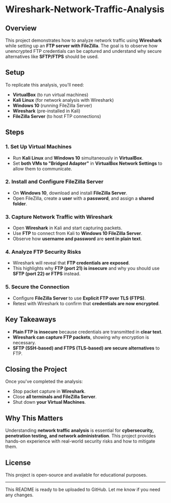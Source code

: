 # Wireshark-Network-Traffic-Analysis

## Overview
This project demonstrates how to analyze network traffic using **Wireshark** while setting up an **FTP server with FileZilla**. The goal is to observe how unencrypted FTP credentials can be captured and understand why secure alternatives like **SFTP/FTPS** should be used.

## Setup
To replicate this analysis, you'll need:
- **VirtualBox** (to run virtual machines)
- **Kali Linux** (for network analysis with Wireshark)
- **Windows 10** (running FileZilla Server)
- **Wireshark** (pre-installed in Kali)
- **FileZilla Server** (to host FTP connections)

## Steps
### 1. Set Up Virtual Machines
- Run **Kali Linux** and **Windows 10** simultaneously in **VirtualBox**.
- Set **both VMs to "Bridged Adapter"** in **VirtualBox Network Settings** to allow them to communicate.

### 2. Install and Configure FileZilla Server
- On **Windows 10**, download and install **FileZilla Server**.
- Open FileZilla, create a **user** with a **password**, and assign a **shared folder**.

### 3. Capture Network Traffic with Wireshark
- Open **Wireshark** in Kali and start capturing packets.
- Use **FTP** to connect from Kali to **Windows 10 FileZilla Server**.
- Observe how **username and password** are **sent in plain text**.

### 4. Analyze FTP Security Risks
- Wireshark will reveal that **FTP credentials are exposed**.
- This highlights why **FTP (port 21) is insecure** and why you should use **SFTP (port 22) or FTPS** instead.

### 5. Secure the Connection
- Configure **FileZilla Server** to use **Explicit FTP over TLS (FTPS)**.
- Retest with Wireshark to confirm that **credentials are now encrypted**.

## Key Takeaways
- **Plain FTP is insecure** because credentials are transmitted in **clear text**.
- **Wireshark can capture FTP packets**, showing why encryption is necessary.
- **SFTP (SSH-based) and FTPS (TLS-based) are secure alternatives** to FTP.

## Closing the Project
Once you've completed the analysis:
- Stop packet capture in **Wireshark**.
- Close **all terminals and FileZilla Server**.
- Shut down **your Virtual Machines**.

## Why This Matters
Understanding **network traffic analysis** is essential for **cybersecurity, penetration testing, and network administration**. This project provides hands-on experience with real-world security risks and how to mitigate them.

## License
This project is open-source and available for educational purposes.

---

This README is ready to be uploaded to GitHub. Let me know if you need any changes.

